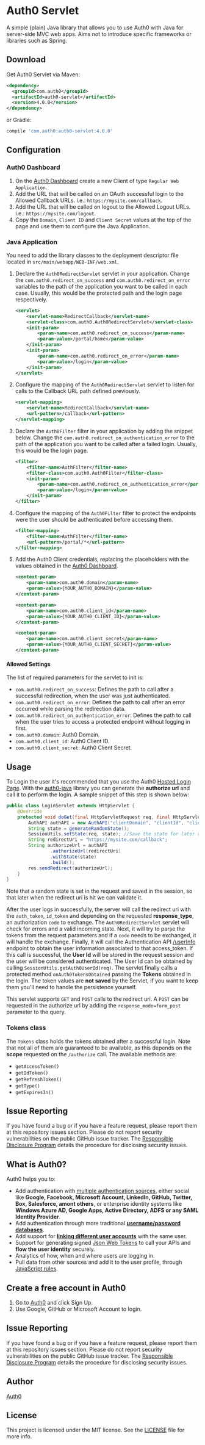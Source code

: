 
# Auth0 Servlet

A simple (plain) Java library that allows you to use Auth0 with Java for server-side MVC web apps. Aims not to introduce specific frameworks or libraries such as Spring.

## Download

Get Auth0 Servlet via Maven:

```xml
<dependency>
  <groupId>com.auth0</groupId>
  <artifactId>auth0-servlet</artifactId>
  <version>4.0.0</version>
</dependency>
```

or Gradle:
```groovy
compile 'com.auth0:auth0-servlet:4.0.0'
```


## Configuration

### Auth0 Dashboard
1. On the [Auth0 Dashboard](https://manage.auth0.com/#/clients) create a new Client of type `Regular Web Application`. 
1. Add the URL that will be called on an OAuth successful login to the Allowed Callback URLs. i.e.: `https://mysite.com/callback`.
1. Add the URL that will be called on logout to the Allowed Logout URLs. i.e.: `https://mysite.com/logout`.
1. Copy the `Domain`, `Client ID` and `Client Secret` values at the top of the page and use them to configure the Java Application.


### Java Application
You need to add the library classes to the deployment descriptor file located in `src/main/webapp/WEB-INF/web.xml`.

1. Declare the `Auth0RedirectServlet` servlet in your application. Change the `com.auth0.redirect_on_success` and `com.auth0.redirect_on_error` variables to the path of the application you want to be called in each case. Usually, this would be the protected path and the login page respectively.

    ```xml
    <servlet>
        <servlet-name>RedirectCallback</servlet-name>
        <servlet-class>com.auth0.Auth0RedirectServlet</servlet-class>
        <init-param>
            <param-name>com.auth0.redirect_on_success</param-name>
            <param-value>/portal/home</param-value>
        </init-param>
        <init-param>
            <param-name>com.auth0.redirect_on_error</param-name>
            <param-value>/login</param-value>
        </init-param>
    </servlet>
    ```

1. Configure the mapping of the `Auth0RedirectServlet` servlet to listen for calls to the Callback URL path defined previously.

    ```xml
    <servlet-mapping>
        <servlet-name>RedirectCallback</servlet-name>
        <url-pattern>/callback</url-pattern>
    </servlet-mapping>
    ```

1. Declare the `Auth0Filter` filter in your application by adding the snippet below. Change the `com.auth0.redirect_on_authentication_error` to the path of the application you want to be called after a failed login. Usually, this would be the login page.

    ```xml
    <filter>
        <filter-name>AuthFilter</filter-name>
        <filter-class>com.auth0.Auth0Filter</filter-class>
        <init-param>
            <param-name>com.auth0.redirect_on_authentication_error</param-name>
            <param-value>/login</param-value>
        </init-param>
    </filter>
    ```

1. Configure the mapping of the `Auth0Filter` filter to protect the endpoints were the user should be authenticated before accessing them.

    ```xml
    <filter-mapping>
        <filter-name>AuthFilter</filter-name>
        <url-pattern>/portal/*</url-pattern>
    </filter-mapping>
    ```

1. Add the Auth0 Client credentials, replacing the placeholders with the values obtained in the [Auth0 Dashboard](https://manage.auth0.com/#/clients).

    ```xml
    <context-param>
        <param-name>com.auth0.domain</param-name>
        <param-value>{YOUR_AUTH0_DOMAIN}</param-value>
    </context-param>
    
    <context-param>
        <param-name>com.auth0.client_id</param-name>
        <param-value>{YOUR_AUTH0_CLIENT_ID}</param-value>
    </context-param>
    
    <context-param>
        <param-name>com.auth0.client_secret</param-name>
        <param-value>{YOUR_AUTH0_CLIENT_SECRET}</param-value>
    </context-param>
    ```

#### Allowed Settings
The list of required parameters for the servlet to init is:
 
* `com.auth0.redirect_on_success`: Defines the path to call after a successful redirection, when the user was just authenticated.
* `com.auth0.redirect_on_error`: Defines the path to call after an error occurred while parsing the redirection data.
* `com.auth0.redirect_on_authentication_error`: Defines the path to call when the user tries to access a protected endpoint without logging in first.
* `com.auth0.domain`: Auth0 Domain.
* `com.auth0.client_id`: Auth0 Client ID.
* `com.auth0.client_secret`: Auth0 Client Secret.


## Usage

To Login the user it's recommended that you use the Auth0 [Hosted Login Page](https://auth0.com/docs/hosted-pages/login). With the [auth0-java](https://github.com/auth0/auth0-java) library you can generate the **authorize url** and call it to perform the login. A sample snippet of this step is shown below:

```java
public class LoginServlet extends HttpServlet {
    @Override
    protected void doGet(final HttpServletRequest req, final HttpServletResponse res) throws ServletException, IOException {
        AuthAPI authAPI = new AuthAPI("clientDomain", "clientId", "clientSecret");
        String state = generateRandomState();
        SessionUtils.setState(req, state); //Save the state for later verification
        String redirectUri = "https://mysite.com/callback";
        String authorizeUrl = authAPI
                .authorizeUrl(redirectUri)
                .withState(state)
                .build();
        res.sendRedirect(authorizeUrl);
    }
}
```

Note that a random state is set in the request and saved in the session, so that later when the redirect uri is hit we can validate it.

After the user logs in successfully, the server will call the redirect uri with the `auth_token`, `id_token` and depending on the requested **response_type**, an authorization `code` to exchange. The `Auth0RedirectServlet` servlet will check for errors and a valid incoming state. Next, it will try to parse the tokens from the request parameters and if a `code` needs to be exchanged, it will handle the exchange. Finally, it will call the Authentication API [/userInfo](https://auth0.com/docs/api/authentication#get-user-info) endpoint to obtain the user information associated to that access_token. If this call is successful, the **User Id** will be stored in the request session and the user will be considered authenticated. The User Id can be obtained by calling `SessionUtils.getAuth0UserId(req)`. The servlet finally calls a protected method `onAuth0TokensObtained` passing the **Tokens** obtained in the login. The token values are **not saved** by the Servlet, if you want to keep them you'll need to handle the persistence yourself.

This servlet supports `GET` and `POST` calls to the redirect uri. A `POST` can be requested in the authorize url by adding the `response_mode=form_post` parameter to the query.

### Tokens class
The `Tokens` class holds the tokens obtained after a successful login. Note that not all of them are guaranteed to be available, as this depends on the **scope** requested on the `/authorize` call. The available methods are:
* `getAccessToken()`
* `getIdToken()`
* `getRefreshToken()`
* `getType()`
* `getExpiresIn()`

## Issue Reporting

If you have found a bug or if you have a feature request, please report them at this repository issues section. Please do not report security vulnerabilities on the public GitHub issue tracker. The [Responsible Disclosure Program](https://auth0.com/whitehat) details the procedure for disclosing security issues.

## What is Auth0?

Auth0 helps you to:

* Add authentication with [multiple authentication sources](https://docs.auth0.com/identityproviders), either social like **Google, Facebook, Microsoft Account, LinkedIn, GitHub, Twitter, Box, Salesforce, amont others**, or enterprise identity systems like **Windows Azure AD, Google Apps, Active Directory, ADFS or any SAML Identity Provider**.
* Add authentication through more traditional **[username/password databases](https://docs.auth0.com/mysql-connection-tutorial)**.
* Add support for **[linking different user accounts](https://docs.auth0.com/link-accounts)** with the same user.
* Support for generating signed [Json Web Tokens](https://docs.auth0.com/jwt) to call your APIs and **flow the user identity** securely.
* Analytics of how, when and where users are logging in.
* Pull data from other sources and add it to the user profile, through [JavaScript rules](https://docs.auth0.com/rules).

## Create a free account in Auth0

1. Go to [Auth0](https://auth0.com) and click Sign Up.
2. Use Google, GitHub or Microsoft Account to login.

## Issue Reporting

If you have found a bug or if you have a feature request, please report them at this repository issues section. Please do not report security vulnerabilities on the public GitHub issue tracker. The [Responsible Disclosure Program](https://auth0.com/whitehat) details the procedure for disclosing security issues.

## Author

[Auth0](https://auth0.com)

## License

This project is licensed under the MIT license. See the [LICENSE](LICENSE.txt) file for more info.

